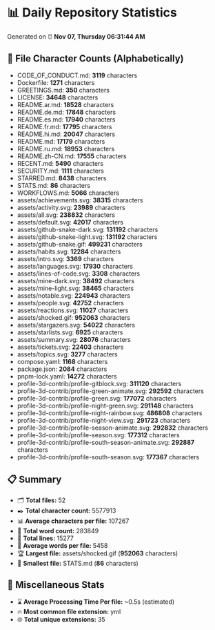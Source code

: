 # 📊 Daily Repository Statistics
Generated on ⏰ **Nov 07, Thursday 06:31:44 AM**

## 📂 File Character Counts (Alphabetically)
- CODE_OF_CONDUCT.md: **3119** characters
- Dockerfile: **1271** characters
- GREETINGS.md: **350** characters
- LICENSE: **34648** characters
- README.ar.md: **18528** characters
- README.de.md: **17848** characters
- README.es.md: **17940** characters
- README.fr.md: **17795** characters
- README.hi.md: **20047** characters
- README.md: **17179** characters
- README.ru.md: **18953** characters
- README.zh-CN.md: **17555** characters
- RECENT.md: **5490** characters
- SECURITY.md: **1111** characters
- STARRED.md: **8438** characters
- STATS.md: **86** characters
- WORKFLOWS.md: **5066** characters
- assets/achievements.svg: **38315** characters
- assets/activity.svg: **23989** characters
- assets/all.svg: **238832** characters
- assets/default.svg: **42017** characters
- assets/github-snake-dark.svg: **131192** characters
- assets/github-snake-light.svg: **131192** characters
- assets/github-snake.gif: **499231** characters
- assets/habits.svg: **12284** characters
- assets/intro.svg: **3369** characters
- assets/languages.svg: **17930** characters
- assets/lines-of-code.svg: **3308** characters
- assets/mine-dark.svg: **38492** characters
- assets/mine-light.svg: **38465** characters
- assets/notable.svg: **224943** characters
- assets/people.svg: **42752** characters
- assets/reactions.svg: **11027** characters
- assets/shocked.gif: **952063** characters
- assets/stargazers.svg: **54022** characters
- assets/starlists.svg: **6925** characters
- assets/summary.svg: **28076** characters
- assets/tickets.svg: **22403** characters
- assets/topics.svg: **3277** characters
- compose.yaml: **1168** characters
- package.json: **2084** characters
- pnpm-lock.yaml: **14272** characters
- profile-3d-contrib/profile-gitblock.svg: **311120** characters
- profile-3d-contrib/profile-green-animate.svg: **292592** characters
- profile-3d-contrib/profile-green.svg: **177072** characters
- profile-3d-contrib/profile-night-green.svg: **291148** characters
- profile-3d-contrib/profile-night-rainbow.svg: **486808** characters
- profile-3d-contrib/profile-night-view.svg: **291723** characters
- profile-3d-contrib/profile-season-animate.svg: **292832** characters
- profile-3d-contrib/profile-season.svg: **177312** characters
- profile-3d-contrib/profile-south-season-animate.svg: **292887** characters
- profile-3d-contrib/profile-south-season.svg: **177367** characters

## 📋 Summary
- 🗂️ **Total files:** 52
- ✒️ **Total character count:** 5577913
- 📊 **Average characters per file:** 107267
- 📝 **Total word count:** 283849
- 🧾 **Total lines:** 15277
- 📐 **Average words per file:** 5458
- 🏆 **Largest file:** assets/shocked.gif (**952063** characters)
- 🥉 **Smallest file:** STATS.md (**86** characters)

## 🌟 Miscellaneous Stats
- ⌛ **Average Processing Time Per file:** ~0.5s (estimated)
- 🔥 **Most common file extension:** yml
- 🌐 **Total unique extensions:** 35
